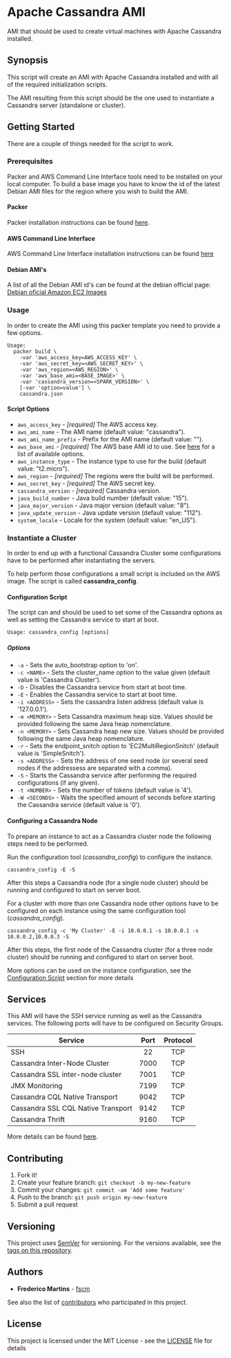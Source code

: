 # Apache Cassandra AMI

AMI that should be used to create virtual machines with Apache Cassandra
installed.

## Synopsis

This script will create an AMI with Apache Cassandra installed and with all of
the required initialization scripts.

The AMI resulting from this script should be the one used to instantiate a
Cassandra server (standalone or cluster).

## Getting Started

There are a couple of things needed for the script to work.

### Prerequisites

Packer and AWS Command Line Interface tools need to be installed on your local
computer.
To build a base image you have to know the id of the latest Debian AMI files
for the region where you wish to build the AMI.

#### Packer

Packer installation instructions can be found
[here](https://www.packer.io/docs/installation.html).

#### AWS Command Line Interface

AWS Command Line Interface installation instructions can be found [here](http://docs.aws.amazon.com/cli/latest/userguide/installing.html)

#### Debian AMI's

A list of all the Debian AMI id's can be found at the debian official page:
[Debian oficial Amazon EC2 Images](https://wiki.debian.org/Cloud/AmazonEC2Image/)

### Usage

In order to create the AMI using this packer template you need to provide a
few options.

```
Usage:
  packer build \
    -var 'aws_access_key=AWS_ACCESS_KEY' \
    -var 'aws_secret_key=<AWS_SECRET_KEY>' \
    -var 'aws_region=<AWS_REGION>' \
    -var 'aws_base_ami=<BASE_IMAGE>' \
    -var 'cassandra_version=<SPARK_VERSION>' \
    [-var 'option=value'] \
    cassandra.json
```
#### Script Options

- `aws_access_key` - *[required]* The AWS access key.
- `aws_ami_name` - The AMI name (default value: "cassandra").
- `aws_ami_name_prefix` - Prefix for the AMI name (default value: "").
- `aws_base_ami` - *[required]* The AWS base AMI id to use. See [here](https://wiki.debian.org/Cloud/AmazonEC2Image/) for a list of available options.
- `aws_instance_type` - The instance type to use for the build (default value: "t2.micro").
- `aws_region` - *[required]* The regions were the build will be performed.
- `aws_secret_key` - *[required]* The AWS secret key.
- `cassandra_version` - *[required]* Cassandra version.
- `java_build_number` - Java build number (default value: "15").
- `java_major_version` - Java major version (default value: "8").
- `java_update_version` - Java update version (default value: "112").
- `system_locale` - Locale for the system (default value: "en_US").

### Instantiate a Cluster

In order to end up with a functional Cassandra Cluster some configurations have
to be performed after instantiating the servers.

To help perform those configurations a small script is included on the AWS
image. The script is called **cassandra_config**.

#### Configuration Script

The script can and should be used to set some of the Cassandra options as well
as setting the Cassandra service to start at boot.

```
Usage: cassandra_config [options]
```

##### Options

* `-a` - Sets the auto_bootstrap option to 'on'.
* `-c <NAME>` - Sets the cluster_name option to the value given (default value is 'Cassandra Cluster').
* `-D` - Disables the Cassandra service from start at boot time.
* `-E` - Enables the Cassandra service to start at boot time.
* `-i <ADDRESS>` - Sets the cassandra listen address (default value is '127.0.0.1').
* `-m <MEMORY>` - Sets Cassandra maximum heap size. Values should be provided following the same Java heap nomenclature.
* `-n <MEMORY>` - Sets Cassandra heap new size. Values should be provided following the same Java heap nomenclature.
* `-r` - Sets the endpoint_snitch option to 'EC2MultiRegionSnitch' (default value is 'SimpleSnitch').
* `-s <ADDRESS>` - Sets the address of one seed node (or several seed nodes if the addressess are separated with a comma).
* `-S` - Starts the Cassandra service after performing the required configurations (if any given).
* `-t <NUMBER>` - Sets the number of tokens (default value is '4').
* `-W <SECONDS>` - Waits the specified amount of seconds before starting the Cassandra service (default value is '0').

#### Configuring a Cassandra Node

To prepare an instance to act as a Cassandra cluster node the following steps
need to be performed.

Run the configuration tool (*cassandra_config*) to configure the instance.

```
cassandra_config -E -S
```

After this steps a Cassandra node (for a single node cluster) should be running
and configured to start on server boot.

For a cluster with more than one Cassandra node other options have to be
configured on each instance using the same configuration tool
(*cassandra_config*).

```
cassandra_config -c 'My Cluster' -E -i 10.0.0.1 -s 10.0.0.1 -s 10.0.0.2,10.0.0.3 -S
```

After this steps, the first node of the Cassandra cluster (for a three node
cluster) should be running and configured to start on server boot.

More options can be used on the instance configuration, see the
[Configuration Script](#configuration-script) section for more details

## Services

This AMI will have the SSH service running as well as the Cassandra services.
The following ports will have to be configured on Security Groups.

| Service                            | Port   | Protocol |
|------------------------------------|:------:|:--------:|
| SSH                                | 22     |    TCP   |
| Cassandra Inter-Node Cluster       | 7000   |    TCP   |
| Cassandra SSL inter-node cluster   | 7001   |    TCP   |
| JMX Monitoring                     | 7199   |    TCP   |
| Cassandra CQL Native Transport     | 9042   |    TCP   |
| Cassandra SSL CQL Native Transport | 9142   |    TCP   |
| Cassandra Thrift                   | 9160   |    TCP   |

More details can be found
[here](http://docs.datastax.com/en/cassandra/3.x/cassandra/configuration/secureFireWall.html?hl=firewall).

## Contributing

1. Fork it!
2. Create your feature branch: `git checkout -b my-new-feature`
3. Commit your changes: `git commit -am 'Add some feature'`
4. Push to the branch: `git push origin my-new-feature`
5. Submit a pull request

## Versioning

This project uses [SemVer](http://semver.org/) for versioning. For the versions
available, see the [tags on this repository](https://github.com/fscm/packer-templates/tags).

## Authors

* **Frederico Martins** - [fscm](https://github.com/fscm)

See also the list of [contributors](https://github.com/fscm/packer-templates/contributors)
who participated in this project.

## License

This project is licensed under the MIT License - see the [LICENSE](https://github.com/fscm/packer-templates/LICENSE)
file for details
